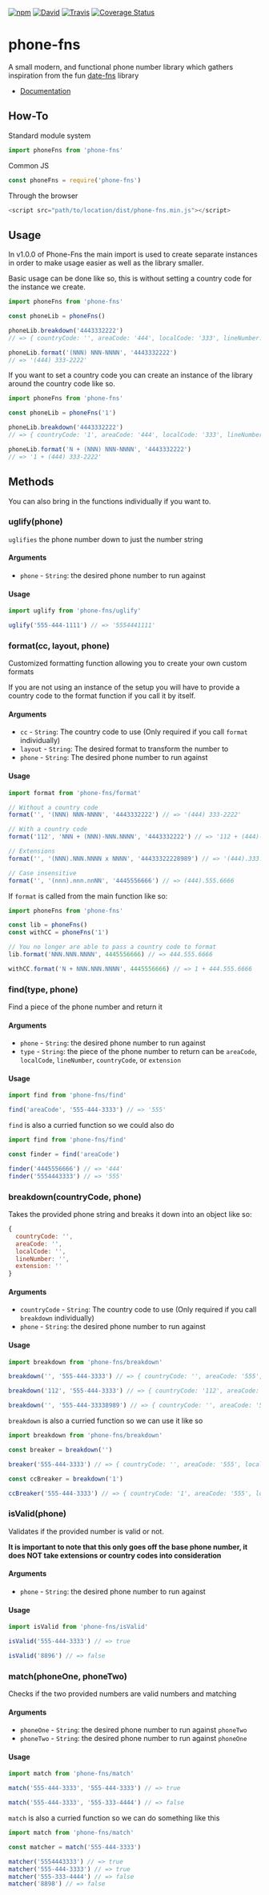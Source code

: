 [![npm](https://img.shields.io/npm/v/phone-fns.svg?style=for-the-badge)](https://www.npmjs.com/package/phone-fns)
[![David](https://img.shields.io/david/dhershman1/phone-fns.svg?style=for-the-badge)](https://david-dm.org/dhershman1/phone-fns)
[![Travis](https://img.shields.io/travis/dhershman1/phone-fns.svg?style=for-the-badge)](https://travis-ci.org/dhershman1/phone-fns)
[![Coverage Status](https://img.shields.io/coveralls/github/dhershman1/phone-fns.svg?style=flat-square)](https://coveralls.io/github/dhershman1/phone-fns?branch=master)

# phone-fns

A small modern, and functional phone number library which gathers inspiration from the fun [date-fns](https://github.com/date-fns/date-fns) library

- [Documentation](https://www.dusty.codes/phone-fns)

## How-To

Standard module system

```js
import phoneFns from 'phone-fns'
```

Common JS

```js
const phoneFns = require('phone-fns')
```

Through the browser

```js
<script src="path/to/location/dist/phone-fns.min.js"></script>
```

## Usage

In v1.0.0 of Phone-Fns the main import is used to create separate instances in order to make usage easier as well as the library smaller.

Basic usage can be done like so, this is without setting a country code for the instance we create.

```javascript
import phoneFns from 'phone-fns'

const phoneLib = phoneFns()

phoneLib.breakdown('4443332222')
// => { countryCode: '', areaCode: '444', localCode: '333', lineNumber: '2222', extension: '' }

phoneLib.format('(NNN) NNN-NNNN', '4443332222')
// => '(444) 333-2222'
```

If you want to set a country code you can create an instance of the library around the country code like so.

```javascript
import phoneFns from 'phone-fns'

const phoneLib = phoneFns('1')

phoneLib.breakdown('4443332222')
// => { countryCode: '1', areaCode: '444', localCode: '333', lineNumber: '2222', extension: '' }

phoneLib.format('N + (NNN) NNN-NNNN', '4443332222')
// => '1 + (444) 333-2222'
```

## Methods

You can also bring in the functions individually if you want to.

### uglify(phone)

`uglifies` the phone number down to just the number string

#### Arguments

- `phone` - `String`: the desired phone number to run against

#### Usage

```js
import uglify from 'phone-fns/uglify'

uglify('555-444-1111') // => '5554441111'
```

### format(cc, layout, phone)

Customized formatting function allowing you to create your own custom formats

If you are not using an instance of the setup you will have to provide a country code to the format function if you call it by itself.

#### Arguments

- `cc` - `String`: The country code to use (Only required if you call `format` individually)
- `layout` - `String`: The desired format to transform the number to
- `phone` - `String`: The desired phone number to run against

#### Usage

```js
import format from 'phone-fns/format'

// Without a country code
format('', '(NNN) NNN-NNNN', '4443332222') // => '(444) 333-2222'

// With a country code
format('112', 'NNN + (NNN)-NNN.NNNN', '4443332222') // => '112 + (444)-333.2222'

// Extensions
format('', '(NNN).NNN.NNNN x NNNN', '44433322228989') // => '(444).333.2222 x 8989'

// Case insensitive
format('', '(nnn).nnn.nnNN', '4445556666') // => (444).555.6666
```

If `format` is called from the main function like so:

```js
import phoneFns from 'phone-fns'

const lib = phoneFns()
const withCC = phoneFns('1')

// You no longer are able to pass a country code to format
lib.format('NNN.NNN.NNNN', 4445556666) // => 444.555.6666

withCC.format('N + NNN.NNN.NNNN', 4445556666) // => 1 + 444.555.6666
```

### find(type, phone)

Find a piece of the phone number and return it

#### Arguments

- `phone` - `String`: the desired phone number to run against
- `type` - `String`: the piece of the phone number to return can be `areaCode`, `localCode`, `lineNumber`, `countryCode`, or `extension`

#### Usage

```js
import find from 'phone-fns/find'

find('areaCode', '555-444-3333') // => '555'
```

`find` is also a curried function so we could also do

```javascript
import find from 'phone-fns/find'

const finder = find('areaCode')

finder('4445556666') // => '444'
finder('5554443333') // => '555'
```

### breakdown(countryCode, phone)

Takes the provided phone string and breaks it down into an object like so:

```js
{
  countryCode: '',
  areaCode: '',
  localCode: '',
  lineNumber: '',
  extension: ''
}
```

#### Arguments

- `countryCode` - `String`: The country code to use (Only required if you call `breakdown` individually)
- `phone` - `String`: the desired phone number to run against

#### Usage

```js
import breakdown from 'phone-fns/breakdown'

breakdown('', '555-444-3333') // => { countryCode: '', areaCode: '555', localCode: '444', lineNumber: '3333', extension: '' }

breakdown('112', '555-444-3333') // => { countryCode: '112', areaCode: '555', localCode: '444', lineNumber: '3333', extension: '' }

breakdown('', '555-444-33338989') // => { countryCode: '', areaCode: '555', localCode: '444', lineNumber: '3333', extension: '8989' }
```

`breakdown` is also a curried function so we can use it like so

```js
import breakdown from 'phone-fns/breakdown'

const breaker = breakdown('')

breaker('555-444-3333') // => { countryCode: '', areaCode: '555', localCode: '444', lineNumber: '3333', extension: '' }

const ccBreaker = breakdown('1')

ccBreaker('555-444-3333') // => { countryCode: '1', areaCode: '555', localCode: '444', lineNumber: '3333', extension: '' }
```

### isValid(phone)

Validates if the provided number is valid or not.

**It is important to note that this only goes off the base phone number, it does NOT take extensions or country codes into consideration**

#### Arguments

- `phone` - `String`: the desired phone number to run against

#### Usage

```js
import isValid from 'phone-fns/isValid'

isValid('555-444-3333') // => true

isValid('8896') // => false
```

### match(phoneOne, phoneTwo)

Checks if the two provided numbers are valid numbers and matching

#### Arguments

- `phoneOne` - `String`: the desired phone number to run against `phoneTwo`
- `phoneTwo` - `String`: the desired phone number to run against `phoneOne`

#### Usage

```js
import match from 'phone-fns/match'

match('555-444-3333', '555-444-3333') // => true

match('555-444-3333', '555-333-4444') // => false
```

`match` is also a curried function so we can do something like this

```js
import match from 'phone-fns/match'

const matcher = match('555-444-3333')

matcher('5554443333') // => true
matcher('555-444-3333') // => true
matcher('555-333-4444') // => false
matcher('8898') // => false
```
